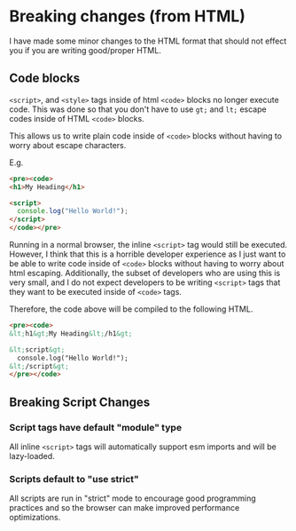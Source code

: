 # Breaking changes (from HTML)

I have made some minor changes to the HTML format that should not effect you if
you are writing good/proper HTML.

## Code blocks

`<script>`, and `<style>` tags inside of html `<code>` blocks no longer
execute code.
This was done so that you don't have to use `gt;` and `lt;` escape codes inside
of HTML `<code>` blocks.

This allows us to write plain code inside of `<code>` blocks without having to
worry about escape characters.

E.g.

```html
<pre><code>
<h1>My Heading</h1>

<script>
  console.log("Hello World!");
</script>
</code></pre>
```

Running in a normal browser, the inline `<script>` tag would still be executed.
However, I think that this is a horrible developer experience as I just want to
be able to write code inside of `<code>` blocks without having to worry about
html escaping.
Additionally, the subset of developers who are using this is very small, and
I do not expect developers to be writing `<script>` tags that they want to be
executed inside of `<code>` tags.

Therefore, the code above will be compiled to the following HTML.

```html
<pre><code>
&lt;h1&gt;My Heading&lt;/h1&gt;

&lt;script&gt;
  console.log("Hello World!");
&lt;/script&gt;
</pre></code>
```

## Breaking Script Changes

### Script tags have default "module" type

All inline `<script>` tags will automatically support esm imports and will be
lazy-loaded.

### Scripts default to "use strict"

All scripts are run in "strict" mode to encourage good programming practices and
so the browser can make improved performance optimizations.
